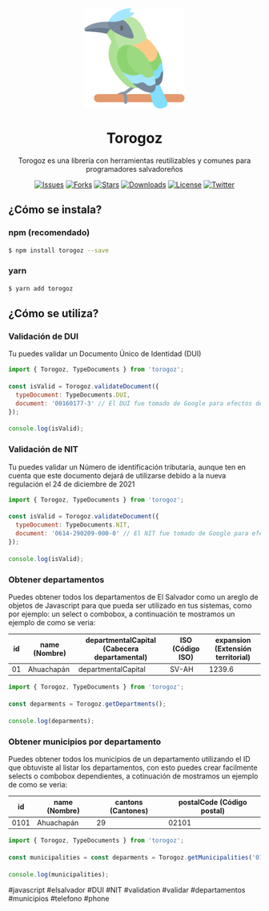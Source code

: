 <div align="center">
    <img src="./.github/torogoz.png" width="200px">
  <h1>Torogoz</h1>
</div>
<p align="center">
  Torogoz es una librería con herramientas reutilizables y comunes para programadores salvadoreños
</p>
<p align="center">
   <a href=""><img src="https://img.shields.io/github/issues/gerardofloresdev/Torogoz" alt="Issues"></a>
   <a href=""><img src="https://img.shields.io/github/forks/gerardofloresdev/Torogoz" alt="Forks"></a>
   <a href=""><img src="https://img.shields.io/github/stars/gerardofloresdev/Torogoz" alt="Stars"></a>
    <a href=""><img src="https://img.shields.io/npm/dm/Torogoz?style=flat-square" alt="Downloads"></a>
   <a href=""><img src="https://img.shields.io/github/license/gerardofloresdev/Torogoz" alt="License"></a>
   <a href=""><img src="https://img.shields.io/twitter/url?url=https%3A%2F%2Fgithub.com%2Fgerardofloresdev%2FTorogoz.git" alt="Twitter"></a>
</p>

## ¿Cómo se instala?

### npm (recomendado)

```bash
$ npm install torogoz --save
```

### yarn

```bash
$ yarn add torogoz
```

## ¿Cómo se utiliza?

### Validación de DUI

Tu puedes validar un Documento Único de Identidad (DUI)

```js
import { Torogoz, TypeDocuments } from 'torogoz';

const isValid = Torogoz.validateDocument({
  typeDocument: TypeDocuments.DUI,
  document: '00160177-3' // El DUI fue tomado de Google para efectos de prueba
});

console.log(isValid);
```

### Validación de NIT

Tu puedes validar un Número de identificación tributaria, aunque ten en cuenta que este documento dejará de utilizarse debido a la nueva regulación el 24 de diciembre de 2021

```js
import { Torogoz, TypeDocuments } from 'torogoz';

const isValid = Torogoz.validateDocument({
  typeDocument: TypeDocuments.NIT,
  document: '0614-290209-000-0' // El NIT fue tomado de Google para efectos de prueba
});

console.log(isValid);
```

### Obtener departamentos

Puedes obtener todos los departamentos de El Salvador como un areglo de objetos de Javascript para que pueda ser utilizado en tus sistemas, como por ejemplo: un select o combobox, a continuación te mostramos un ejemplo de como se veria:

| id | name (Nombre) | departmentalCapital (Cabecera departamental) | ISO (Código ISO) | expansion (Extensión territorial) |
|----|---------------|----------------------------------------------|------------------|-----------------------------------|
| 01 | Ahuachapán    | departmentalCapital                          | SV-AH            | 1239.6                            |

```js
import { Torogoz, TypeDocuments } from 'torogoz';

const deparments = Torogoz.getDepartments();

console.log(deparments);
```

### Obtener municipios por departamento

Puedes obtener todos los municipios de un departamento utilizando el ID que obtuviste al listar los departamentos, con esto puedes crear facilmente selects o combobox dependientes, a cotinuación de mostramos un ejemplo de como se veria:

| id   | name (Nombre) | cantons (Cantones) | postalCode (Código postal) |
|------|---------------|--------------------|----------------------------|
| 0101 | Ahuachapán    | 29                 | 02101                      |

```js
import { Torogoz, TypeDocuments } from 'torogoz';

const municipalities = const deparments = Torogoz.getMunicipalities('01');

console.log(municipalities);
```

#javascript #elsalvador #DUI #NIT #validation #validar #departamentos #municipios #telefono #phone